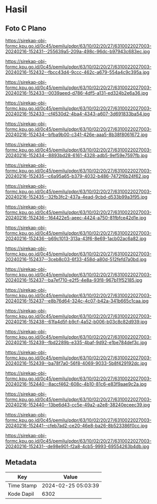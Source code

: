 # Hasil

## Foto C Plano

https://sirekap-obj-formc.kpu.go.id/0c45/pemilu/pdpr/63/10/02/20/27/6310022027003-20240216-152431--255639a5-209a-498c-96dc-b97943c683ec.jpg

https://sirekap-obj-formc.kpu.go.id/0c45/pemilu/pdpr/63/10/02/20/27/6310022027003-20240216-152432--fbcc43d4-9ccc-462c-a679-554a4c9c395a.jpg

https://sirekap-obj-formc.kpu.go.id/0c45/pemilu/pdpr/63/10/02/20/27/6310022027003-20240216-152433--0039aeed-d786-4df5-a131-ed324b2e6a36.jpg

https://sirekap-obj-formc.kpu.go.id/0c45/pemilu/pdpr/63/10/02/20/27/6310022027003-20240216-152433--cf4530d2-4ba4-4343-a607-3d691833ba54.jpg

https://sirekap-obj-formc.kpu.go.id/0c45/pemilu/pdpr/63/10/02/20/27/6310022027003-20240216-152434--bfba9b00-c341-426e-aaa5-8b38f8061672.jpg

https://sirekap-obj-formc.kpu.go.id/0c45/pemilu/pdpr/63/10/02/20/27/6310022027003-20240216-152434--8893bd28-6161-4328-adb5-9ef59e7597fb.jpg

https://sirekap-obj-formc.kpu.go.id/0c45/pemilu/pdpr/63/10/02/20/27/6310022027003-20240216-152435--c6a95a65-b379-4032-b486-7472f6b24f62.jpg

https://sirekap-obj-formc.kpu.go.id/0c45/pemilu/pdpr/63/10/02/20/27/6310022027003-20240216-152435--32fb3fc2-437a-4ead-9cbd-d533b99a3f95.jpg

https://sirekap-obj-formc.kpu.go.id/0c45/pemilu/pdpr/63/10/02/20/27/6310022027003-20240216-152436--164422e5-aeec-4424-a750-81fbfce42d1e.jpg

https://sirekap-obj-formc.kpu.go.id/0c45/pemilu/pdpr/63/10/02/20/27/6310022027003-20240216-152436--b69c1013-313a-43f6-8e69-1acb02ac6a82.jpg

https://sirekap-obj-formc.kpu.go.id/0c45/pemilu/pdpr/63/10/02/20/27/6310022027003-20240216-152437--3ceb8c03-6f33-458d-a80d-512fefd7a0bd.jpg

https://sirekap-obj-formc.kpu.go.id/0c45/pemilu/pdpr/63/10/02/20/27/6310022027003-20240216-152437--ba7ef710-e2f5-4e8a-93f8-967b11f52185.jpg

https://sirekap-obj-formc.kpu.go.id/0c45/pemilu/pdpr/63/10/02/20/27/6310022027003-20240216-152437--e8b76d64-324c-4c07-b42a-341b665c1caa.jpg

https://sirekap-obj-formc.kpu.go.id/0c45/pemilu/pdpr/63/10/02/20/27/6310022027003-20240216-152438--61fa4d5f-b9cf-4a52-b006-b03c8c82d939.jpg

https://sirekap-obj-formc.kpu.go.id/0c45/pemilu/pdpr/63/10/02/20/27/6310022027003-20240216-152439--fbd2289b-e335-4baf-9d92-e1be784def3c.jpg

https://sirekap-obj-formc.kpu.go.id/0c45/pemilu/pdpr/63/10/02/20/27/6310022027003-20240216-152439--ba78f7a0-56f8-4069-9033-5b8f429192dc.jpg

https://sirekap-obj-formc.kpu.go.id/0c45/pemilu/pdpr/63/10/02/20/27/6310022027003-20240216-152440--8accf462-608c-4b10-81c6-e83f9aae9c2a.jpg

https://sirekap-obj-formc.kpu.go.id/0c45/pemilu/pdpr/63/10/02/20/27/6310022027003-20240216-152440--13be6d43-cc5e-49a2-a2e8-38240eceec39.jpg

https://sirekap-obj-formc.kpu.go.id/0c45/pemilu/pdpr/63/10/02/20/27/6310022027003-20240216-152441--cfeb7ad2-ce20-46e8-ba26-8b523386f0cc.jpg

https://sirekap-obj-formc.kpu.go.id/0c45/pemilu/pdpr/63/10/02/20/27/6310022027003-20240216-152431--de98e901-f2a8-4cb5-9993-69554263b4db.jpg


## Metadata

| Key        | Value               |
| ---------- | ------------------- |
| Time Stamp | 2024-02-25 05:03:39 |
| Kode Dapil | 6302                |



